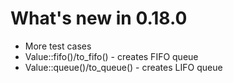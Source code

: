# What's new in 0.18.0

* More test cases
* Value::fifo()/to_fifo() - creates FIFO queue
* Value::queue()/to_queue() - creates LIFO queue
